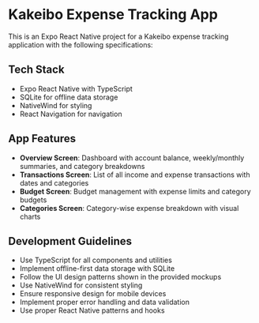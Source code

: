 <!-- Use this file to provide workspace-specific custom instructions to Copilot. For more details, visit https://code.visualstudio.com/docs/copilot/copilot-customization#_use-a-githubcopilotinstructionsmd-file -->

# Kakeibo Expense Tracking App

This is an Expo React Native project for a Kakeibo expense tracking application with the following specifications:

## Tech Stack
- Expo React Native with TypeScript
- SQLite for offline data storage
- NativeWind for styling
- React Navigation for navigation

## App Features
- **Overview Screen**: Dashboard with account balance, weekly/monthly summaries, and category breakdowns
- **Transactions Screen**: List of all income and expense transactions with dates and categories
- **Budget Screen**: Budget management with expense limits and category budgets
- **Categories Screen**: Category-wise expense breakdown with visual charts

## Development Guidelines
- Use TypeScript for all components and utilities
- Implement offline-first data storage with SQLite
- Follow the UI design patterns shown in the provided mockups
- Use NativeWind for consistent styling
- Ensure responsive design for mobile devices
- Implement proper error handling and data validation
- Use proper React Native patterns and hooks
